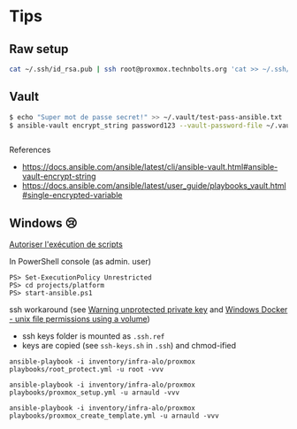 # Tips

## Raw setup

```bash
cat ~/.ssh/id_rsa.pub | ssh root@proxmox.technbolts.org 'cat >> ~/.ssh/authorized_keys'
```

## Vault

```bash
$ echo "Super mot de passe secret!" >> ~/.vault/test-pass-ansible.txt
$ ansible-vault encrypt_string password123 --vault-password-file ~/.vault/test-pass-ansible.txt
```

```
```

References

* https://docs.ansible.com/ansible/latest/cli/ansible-vault.html#ansible-vault-encrypt-string
* https://docs.ansible.com/ansible/latest/user_guide/playbooks_vault.html#single-encrypted-variable


## Windows :cry:

[Autoriser l'exécution de scripts](https://openclassrooms.com/fr/courses/3664366-creez-votre-premier-script-avec-powershell#/id/r-3772536)

In PowerShell console (as admin. user)

```
PS> Set-ExecutionPolicy Unrestricted
PS> cd projects/platform
PS> start-ansible.ps1
```

ssh workaround (see [Warning unprotected private key](https://www.howtogeek.com/168119/fixing-warning-unprotected-private-key-file-on-linux/) and [Windows Docker - unix file permissions using a volume](https://github.com/docker/for-win/issues/2042))

* ssh keys folder is mounted as `.ssh.ref`
* keys are copied (see `ssh-keys.sh` in `.ssh`) and chmod-ified


```
ansible-playbook -i inventory/infra-alo/proxmox playbooks/root_protect.yml -u root -vvv
```

```
ansible-playbook -i inventory/infra-alo/proxmox playbooks/proxmox_setup.yml -u arnauld -vvv
```

```
ansible-playbook -i inventory/infra-alo/proxmox playbooks/proxmox_create_template.yml -u arnauld -vvv
```
